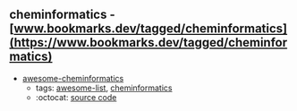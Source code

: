cheminformatics - [www.bookmarks.dev/tagged/cheminformatics](https://www.bookmarks.dev/tagged/cheminformatics)
---
* [awesome-cheminformatics](https://github.com/hsiaoyi0504/awesome-cheminformatics#readme)
    * tags: [awesome-list](../tagged/awesome-list.md), [cheminformatics](../tagged/cheminformatics.md)
    * :octocat: [source code](https://github.com/hsiaoyi0504/awesome-cheminformatics#readme)
